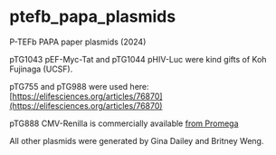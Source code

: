 # ptefb_papa_plasmids
P-TEFb PAPA paper plasmids (2024)

pTG1043	pEF-Myc-Tat and pTG1044	pHIV-Luc were kind gifts of Koh Fujinaga (UCSF). 

pTG755 and pTG988 were used here: [https://elifesciences.org/articles/76870](https://elifesciences.org/articles/76870)

pTG888 CMV-Renilla is commercially available [from Promega](https://www.promega.com/products/luciferase-assays/genetic-reporter-vectors-and-cell-lines/promoter-driven-control-renilla-luciferase-vectors/?catNum=E6931)

All other plasmids were generated by Gina Dailey and Britney Weng.
